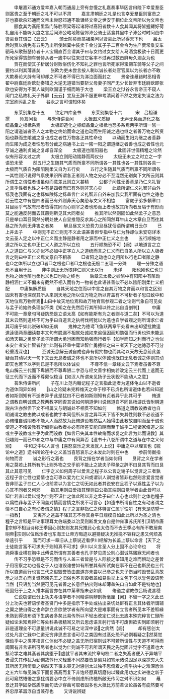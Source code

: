 <!-- { "loadSidebar": true } -->
　　申屠嘉邓通方爱幸嘉入朝而通居上旁有怠慢之礼嘉奏事毕因言曰陛下幸爱羣臣则富贵之至于朝廷之礼不可以不肃
　　嘉言肃朝廷之礼是也言幸爱羣臣则富贵之非也嘉欲杀邓通而文帝未尝怒邓通不敢谮终文帝之世安于相位此文帝所以为文帝也
　　郦食其为髙阳里监门陈胜项梁等起诸将过髙阳者数十人食其闻其将皆握齱好荷礼自用不能听大度之言后闻沛公略地陈留郊沛公骑士适食其里中子沛公时时问邑中贤豪食其谓曰【云云】
　　骑士防矣而髙祖亲问以贤豪此所以得天下也
　　吕太后时贾以病免有五男乃出所使越橐中装卖千金分其子子二百金令为生产贾常乗安车驷马从歌鼓瑟侍者十人宝劒直百金谓其子曰与女约过女女给人马酒食极欲十日而更所死家得寳劒车骑侍从者一嵗中以往来过它客率不过再过数击鲜毋久溷女为也
　　贾在而使其子析居分财败俗伤化不知礼之罪也言所死家得宝劒车骑等父子之间要约以利其薄甚矣
　　张欧为吏未尝言按人剸以诚长者处官官属以为长者亦不敢大欺奏论大辟有可却却之不可者不得已为涕泣面而封之
　　景帝诛鼂错时丞相青翟中尉嘉廷尉欧劾奏错之大逆无道错当要斩父母妻子同产无少长皆弃市廷尉欧即张欧也安得为不案人哉则欧固谨于细而略于大也
　　梁王立之狱谷永言帝王不窥人闺门之私故礼天子外屏【云云】宜及王辞不服更审考清问着不然之效定失误之法为宗室刷污乱之耻
　　谷永之言可谓知体矣

　　东莱别集卷十五
　　钦定四库全书
　　东莱别集卷十六　　　宋　吕祖谦　撰
　　师友问荅
　　与朱侍讲荅问
　　太极图义质疑
　　无声无臭而造化之枢纽品彚之根柢系焉
　　太极即造化之枢纽品彚之根柢也恐多系焉两字所谓一隂一阳之谓道诚者圣人之本物之终始而命之道也动而生阳诚之通也继之者善万物之所资始也静而生隂诚之复也成之者性万物各正其性命也
　　以动而生阳为继之者善静而生隂为成之者性恐有分截之病通书上云一隂一阳之谓道继之者善也成之者性也元亨诚之通利贞诚之复却自浑全
　　太极道也隂阳器也
　　此固非世儒精粗之论然似有形容太过之病
　　太极立则阳动隂静而两仪分
　　太极无未立之时立之一字语恐未莹
　　然五行之生随其气质而所禀不同所谓各一其性也各一其性则各具一太极而气质自为隂阳刚柔又自为五行矣
　　五行之生随其气质而所禀不同所谓各一其性则只说得气禀使果识所谓各正者则人物之分必不至混然无别矣下文所云则其所谓生之谓性者语虽似而意差此则立义甚精
　　公都子问性无善章是乃仁义礼智之具乎性者也性之中有是四者而已有外则非天心矣
　　此章所谓仁义礼智非由外铄我也我固有之也铄如陵铄之铄盖言仁义礼智非自外来加我实我所固有也性之徳也若云性之中有是四者而已有外则非天心矣恐与文义不相恊
　　富嵗子弟多頼章口耳目丽乎气故有形者皆得其同而心则宰之者也形而上者也故其所向者反隔于有形而莫之能通反躬而去其蔽则斯见其大同者矣
　　推其所以然则固如此然孟子之意恐只是举口耳目同然分眀处使人自显推隠反求其心之所同然耳牛山之木章自旦而往其昼之所为则无非害之者矣
　　解旦昼文义恐费力旦昼犹俗语所谓朝日云尔
　　已上并孟子
　　中则无不正仁则无不义此语甚善但专指中与仁为静却似未安窃详本文云圣人定之以中正仁义而主静是静者用之源而中正仁义之主也
　　五行顺施地道之所以立也中正仁义人道之所以立也
　　五行顺施恐不可【阙】以地道言之立人之道曰仁与义亦似不必加中正字立人之道统而言之仁义而已自圣人所以立人极者言之则曰中正仁义焉文意自不相袭
　　□者阳之动也○之用所以行也□者隂之静也○之体所以立也□者□之根也□者□之根也无极二五理一分殊
　　理一分殊之语恐不当用于此
　　非中则正无所取非仁则义无以行
　　未详
　　阳也刚也仁也□也物之始也隂也柔也义也□也物之终也
　　后章云太极之妙隂中有阳阳中有隂动静相涵仁义不偏未有截然不相入而各为一物者也此语甚善似不必以隂阳刚柔仁义相配
　　中庸集解质疑
　　自其天地之位而以中言之自其万物之育而以和言之区别固未有害也深观其所从来则天地之所以位万物之所以育盖有不可析者子思曰致中和天地位焉万物育焉山曰中故天地位焉和故万物育焉参观二者之论则气象自可见矣与孟子论始终条理似不类【知之在先然后行其所知以终之此自当剖判】
　　中庸不可能一章章句可疑防恐是立语太髙【如有能斯有为之者则与道二矣】不可以为道其末云然则道终不可为乎曰自道言之执柯伐柯犹以为逺也自学者观之则所谓求仁者其可废乎如此说破却似无病
　　鬼神之为徳鸢飞鱼跃两章平处看未出却望批教逹道逹德两章细读婺本文句有脱漏不相属处诚如来谕但困而知勉强而行勇也殊未能达如汤天锡之勇曽子孟子所谓大勇岂困而知勉强而行者乎【如学而知之利而行之也似未安仁者安仁智者利仁此则有轻重中庸论智仁勇摠结之曰三者天下之达徳恐不可分轻重浅深也】
　　至诚无息解云诚自成也非有假扵物也而其动以天故无息前此盖疑而其动以天一句下文云无息者诚之体也不息所以体诚也既曰无息者诚之体则其动即天也若下以字则已是不息所以体诚矣
　　不尊不信一章经文云下焉者虽善不尊龟山解云三代而下卑陋而不尊卑陋二字恐与经文善字相妨若改定云三代而上逺而无征三代而下近而不尊颇似稳当【如汉人所谓亲见扬子云状貎不能动人之意】
　　荅朱侍讲所问
　　子在川上范内翰记程子之言指此逝者为道体龟山以不逝者为道体同异如何
　　山之论疑未完粹维天之命于穆不已贞也所谓道体也若曰知逝者如斯则知有不逝者异乎此是犹曰不已者如斯则知有贞者异乎此其可乎
　　脩道之谓教自明诚谓之教两教字同否其说如何眀道伊川说脩道自不同吕杨游氏皆附眀道説古注亦然但下文不相属又与眀诚处不相贯不知如何
　　脩道之谓教设教者也自眀诚谓之教由教以成者也教字本同但所从言之异耳天下皆不失其性则教不必设道不必脩惟自诚眀者不能人人而然故为此脩道设教然后人始得由此教故自眀而至于诚也使道之不脩设教有所偏则由教者亦必有所差安能自眀而至于诚乎二程诸家脩道之説或主乎设教或主乎为此而设教【如言已失其本性故脩而求复之此言为此而设教】其归趣则一而已中和之中与中庸之中有同异否【遗书十八卷所谓中之道与在中之义何别】
　　中和之中以人言也【喜怒哀乐之未发就人上说】中庸之中以理言也【綂论中之道】遗书所论在中之义盖当喜怒哀乐之未发此时则在中也
　　参前倚衡指何物而言
　　诚之形行之着也
　　艮背之指在学者当如何用
　　艮背之义在学者用之莫若止其所有所止则外物之交乎前不能止之故夫子释彖之辞不曰艮其背而曰艮其止其意可见
　　仁字之义如何周子以爱言之程子以公言之谢子以觉言之三者孰近程子言仁性也爱情也岂可専以爱为仁又曰或谓训人训觉者皆非也然则言爱言觉者皆非耶孟子曰仁人心也前辈以为言仁之切无如此者其说安在且程子以爲性孟子以为心其不同者又何邪
　　指其用则曰爱指其理则曰公指其端则曰觉学者由此皆可以知仁若直以爱以觉为仁则不识仁之体此所以非之孟子曰仁人心也此则仁之体也程子以爲性非与孟子不同盖对情而言情之所发不可言心【如遗书所谓自性之有动者谓之情不曰自心之有动者谓之情】程子之言非指仁之体特言仁属乎性尔【有未是防望一一指教】
　　又夷齐之逃盖不降其志不辱其身平日规模自如此此所以为圣之清也程子之言秪是平论事理耳太伯端委以治吴则断发文身自是仲雍事苏氏所引汉眀帝唐宗却不相当诗称王季因心则友则友其兄推此心也太伯而不去王季必有所不敢居矣眀帝宗则以位爲乐者也东海王让帝方晦迹以避猜疑决无推挽不容释之患又何烦髙举逺引乎
　　富而可求一章旧从上蔡说近看伊川经解为长盖上蔡以命言【天下之士徒能言富不可求夫子则知真不可求】伊川以义言圣人分上固不必论命也
　　将尧舜事业横在胸中此傅说所谓有其善者也孔子梦见周公则心潜诚笃寤寐无间者也
　　传不习乎恐秪是不习而传与人盖三者皆是与人际接之事知用之难而惧动之差曽子用宻察之功也吾之于人也谁毁谁誉如有所誉其有所试矣在事不在己也斯民也三代所以直道而行也言三代之俗毁誉皆由直道亦未尝以己参之也夫子伤当时毁誉乱真故示之以吾心而复慨然懐先王之旧俗也不言毁者盖如易象举上文包下句以誉包毁语势当然【只语势当然便可见元者善之长意但拈出则味却薄盖矢口自如此不是特地也】班固归于上之人推本而言亦在其中苐章指未必如此
　　脩道之谓教依吕杨说甚穏
　　仁说窃谓已分上功夫与语学者不同精讲眀辨剖析毫厘【阙】不留一字之义此已分上功夫也若语学者圣贤门中多是指示下手处或拈出亲切处鲜有正言其体者所谓辅之翼之使自得之也命辞立言欲使学者有所向望大是难事固有立言者所见本不差秪縁未熟到得流布语下生病者多矣此易传所以不轻出改定仁说比去嵗本殊完粹言仁録所疑如论未知焉得仁等处科条极精宻又所云思虑语言躬行皆不可废但欲实到即须躬行非是道理全不可思量讲说此诚不可易之论深中谈之病然【阙】　　　却有惩创太过处凡言仁録中仁道无穷非思虑言语可尽之类固有过髙处恐不必例看疑之然莫觉悚动乎中之类非指言仁体似不必疑之盖无所归宿则诚不可若所谓性与天道不可得而闻固有非言语所可尽者也以觉为仁则诚不可若所谓天民之先觉固非觉字不道着也大抵论学之难其髙者其病堕于虚就平者其末流扵章句校二者之失髙者便入于异端平者浸失其传犹为勤训故惇行义轻重不同然要皆是偏耳如寄示诸说固足以深捄穷大失其所居无所倚着之病然天下事未甞无对惩创太过独不思倚着之病乎执中之难深愿体之五六年每见诲示下而复髙髙而复下非饱经厯真切磨何以臻此用功之实进徳之新于此可窥然惓惓之意犹谓要必中立不倚则虑所终稽所敝无传习之舛不识如何
　　鼂景迂其学固杂然质厚而句法少穿凿可取者固多也大抵比方前辈议论虽各有疵然要可养忠厚革嚣浮自当兼存也
　　又诗说辨疑
